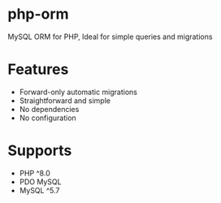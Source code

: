 # php-orm
MySQL ORM for PHP, Ideal for simple queries and migrations

# Features
 - Forward-only automatic migrations
 - Straightforward and simple
 - No dependencies
 - No configuration

# Supports
 - PHP ^8.0
 - PDO MySQL
 - MySQL ^5.7
